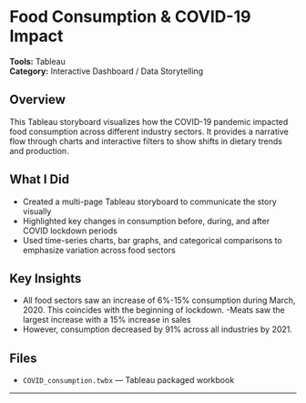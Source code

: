 # Food Consumption & COVID-19 Impact

**Tools:** Tableau  
**Category:** Interactive Dashboard / Data Storytelling

## Overview

This Tableau storyboard visualizes how the COVID-19 pandemic impacted food consumption across different industry sectors. It provides a narrative flow through charts and interactive filters to show shifts in dietary trends and production.

## What I Did

- Created a multi-page Tableau storyboard to communicate the story visually
- Highlighted key changes in consumption before, during, and after COVID lockdown periods
- Used time-series charts, bar graphs, and categorical comparisons to emphasize variation across food sectors

## Key Insights

- All food sectors saw an increase of 6%-15% consumption during March, 2020. This coincides with the beginning of lockdown.
  -Meats saw the largest increase with a 15% increase in sales
- However, consumption decreased by 91% across all industries by 2021.

## Files

- `COVID_consumption.twbx` — Tableau packaged workbook

---
